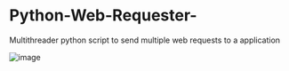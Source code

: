 # Python-Web-Requester-
Multithreader python script to send multiple  web requests to a application  

![image](https://user-images.githubusercontent.com/75425513/228817879-f3249e53-0ba0-4f95-891d-5ccb48e9360c.png)
